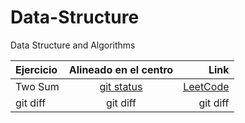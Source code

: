 # Data-Structure
Data Structure and Algorithms


| Ejercicio | Alineado en el centro | Link |
| :---         |     :---:      |          ---: |
| Two Sum   | [git status](https://github.com/Insert-Cod4/Data-Structure/blob/main/Algorithms/twosum.js)     | [LeetCode](https://leetcode.com/problems/two-sum/)    |
| git diff     | git diff       | git diff      |
